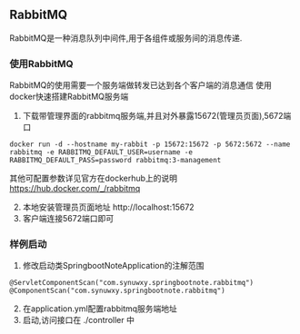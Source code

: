 ## RabbitMQ

RabbitMQ是一种消息队列中间件,用于各组件或服务间的消息传递.


### 使用RabbitMQ
RabbitMQ的使用需要一个服务端做转发已达到各个客户端的消息通信
使用docker快速搭建RabbitMQ服务端
1. 下载带管理界面的rabbitmq服务端,并且对外暴露15672(管理员页面),5672端口
```
docker run -d --hostname my-rabbit -p 15672:15672 -p 5672:5672 --name rabbitmq -e RABBITMQ_DEFAULT_USER=username -e RABBITMQ_DEFAULT_PASS=password rabbitmq:3-management
```
其他可配置参数详见官方在dockerhub上的说明 https://hub.docker.com/_/rabbitmq

2. 本地安装管理员页面地址 http://localhost:15672
3. 客户端连接5672端口即可

### 样例启动

1. 修改启动类SpringbootNoteApplication的注解范围
```
@ServletComponentScan("com.synuwxy.springbootnote.rabbitmq")
@ComponentScan("com.synuwxy.springbootnote.rabbitmq")
```
2. 在application.yml配置rabbitmq服务端地址
3. 启动,访问接口在 ./controller 中
